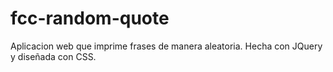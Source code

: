# fcc-random-quote
Aplicacion web que imprime frases de manera aleatoria. Hecha con JQuery y diseñada con CSS.
